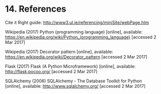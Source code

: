 # 14. References

Cite it Right guide: http://www3.ul.ie/referencing/miniSite/webPage.htm

Wikipedia (2017) Python (programming language) [online], available: https://en.wikipedia.org/wiki/Python_(programming_language) [accessed 2 Mar 2017]

Wikipedia (2017) Decorator pattern [online], available: https://en.wikipedia.org/wiki/Decorator_pattern [accessed 2 Mar 2017]

Flask (2017) Flask (A Python Microframework) [online], available: http://flask.pocoo.org/ [accessed 2 Mar 2017]

SQLAlchemy (2006) SQLAlchemy - The Database Toolkit for Python [online], available: http://www.sqlalchemy.org/ [accessed 2 Mar 2017]

